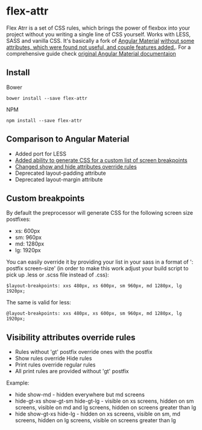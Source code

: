 # flex-attr

Flex Atrr is a set of CSS rules, which brings the power of flexbox into your project without you writing a single line of CSS yourself.
Works with LESS, SASS and vanilla CSS.
It's basically a fork of [Angular Material](https://github.com/angular/material) [without some attributes, which were found not useful, and couple features added.](#comparison-to-angular-material).
For a comprehensive guide check [original Angular Material documentaion](https://material.angularjs.org/latest/layout/introduction)

## Install

Bower
```
bower install --save flex-attr
```
NPM
```
npm install --save flex-attr
```

## Comparison to Angular Material

- Added port for LESS
- [Added ability to generate CSS for a custom list of screen breakpoints](#custom-breakpoints)
- [Changed show and hide attributes override rules](#visibility-attributes-override-rules)
- Deprecated layout-padding attribute
- Deprecated layout-margin attribute

## Custom breakpoints

By default the preprocessor will generate CSS for the following screen size postfixes:
- xs: 600px
- sm: 960px
- md: 1280px
- lg: 1920px

You can easily override it by providing your list in your sass in a format of '<variable>: postfix screen-size' (in order to make this work adjust your build script to pick up .less or .scss file instead of .css):
```
$layout-breakpoints: xxs 480px, xs 600px, sm 960px, md 1280px, lg 1920px;
```
The same is valid for less:
```
@layout-breakpoints: xxs 480px, xs 600px, sm 960px, md 1280px, lg 1920px;
```

## Visibility attributes override rules

- Rules without 'gt' postfix override ones with the postfix
- Show rules override Hide rules
- Print rules override regular rules
- All print rules are provided without 'gt' postfix

Example:
- hide show-md - hidden everywhere but md screens
- hide-gt-xs show-gt-sm hide-gt-lg - visible on xs screens, hidden on sm screens, visible on md and lg screens, hidden on screens greater than lg
- hide show-gt-xs hide-lg - hidden on xs screens, visible on sm, md screens, hidden on lg screens, visible on screens greater than lg
